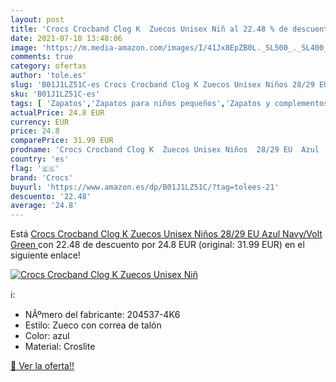 ```yaml
---
layout: post
title: 'Crocs Crocband Clog K  Zuecos Unisex Niñ al 22.48 % de descuento'
date: 2021-07-10 13:48:06
image: 'https://m.media-amazon.com/images/I/41Jx8EpZB0L._SL500_._SL400_.jpg'
comments: true
category: ofertas
author: 'tole.es'
slug: 'B01J1LZ51C-es Crocs Crocband Clog K Zuecos Unisex Niños 28/29 EU Azul...'
sku: 'B01J1LZ51C-es'
tags: [ 'Zapatos','Zapatos para niños pequeños','Zapatos y complementos','Zuecos y mules para niño','crocs','zuecos', ]
actualPrice: 24.8 EUR
currency: EUR
price: 24.8
comparePrice: 31.99 EUR
prodname: 'Crocs Crocband Clog K  Zuecos Unisex Niños  28/29 EU  Azul  Navy/Volt Green '
country: 'es'
flag: '🇪🇸'
brand: 'Crocs'
buyurl: 'https://www.amazon.es/dp/B01J1LZ51C/?tag=tolees-21'
descuento: '22.48'
average: '24.8'
---
```


Está [Crocs Crocband Clog K  Zuecos Unisex Niños  28/29 EU  Azul  Navy/Volt Green ](https://www.amazon.es/dp/B01J1LZ51C/?tag=tolees-21) con 22.48 de descuento por 24.8 EUR (original: 31.99 EUR) en el siguiente enlace!

[![Crocs Crocband Clog K  Zuecos Unisex Niñ](https://m.media-amazon.com/images/I/41Jx8EpZB0L._SL500_._SL400_.jpg)](https://www.amazon.es/dp/B01J1LZ51C/?tag=tolees-21)

ℹ️:

- NÃºmero del fabricante: 204537-4K6
- Estilo: Zueco con correa de talón
- Color: azul
- Material: Croslite

[🛒 Ver la oferta!!](https://www.amazon.es/dp/B01J1LZ51C/?tag=tolees-21)
